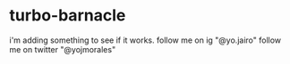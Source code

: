 # turbo-barnacle
i'm adding something to see if it works.
follow me on ig "@yo.jairo"
follow me on twitter "@yojmorales"
